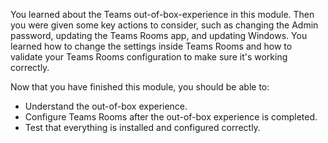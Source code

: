 You learned about the Teams out-of-box-experience in this module. Then you were given some key actions to consider, such as changing the Admin password, updating the Teams Rooms app, and updating Windows. You learned how to change the settings inside Teams Rooms and how to validate your Teams Rooms configuration to make sure it's working correctly.

Now that you have finished this module, you should be able to:

- Understand the out-of-box experience.
- Configure Teams Rooms after the out-of-box experience is completed.
- Test that everything is installed and configured correctly.
